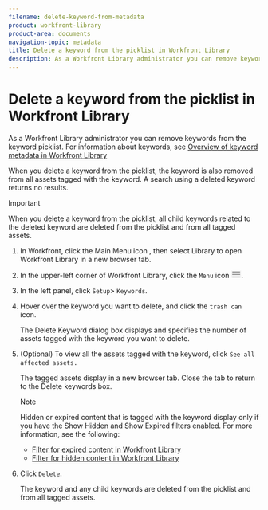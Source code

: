 ```yaml
---
filename: delete-keyword-from-metadata
product: workfront-library
product-area: documents
navigation-topic: metadata
title: Delete a keyword from the picklist in Workfront Library
description: As a Workfront Library administrator you can remove keywords from the keyword picklist. For information about keywords, see Overview of keyword metadata in Workfront Library
---
```


# Delete a keyword from the picklist in Workfront Library

As a Workfront Library administrator you can remove keywords from the keyword picklist. For information about keywords, see [Overview of keyword metadata in Workfront Library](../../../workfront-library/administration-and-setup/metadata/keyword-metadata-overview.md)

When you delete a keyword from the picklist, the keyword is also removed from all assets tagged with the keyword. A search using a deleted keyword returns no results.

>[!IMPORTANT]
>
>When you delete a keyword from the picklist, all child keywords related to the deleted keyword are deleted from the picklist and from all tagged assets.

1. In Workfront, click the Main Menu icon , then select Library to open Workfront Library in a new browser tab. 
1. In the upper-left corner of Workfront Library, click the `Menu` icon ![](assets/library-menu-icon.png).
1. In the left panel, click `Setup`> `Keywords`.
1. Hover over the keyword you want to delete, and click the `trash can` icon.

   The Delete Keyword dialog box displays and specifies the number of assets tagged with the keyword you want to delete.

1. (Optional) To view all the assets tagged with the keyword, click `See all affected assets.`

   The tagged assets display in a new browser tab. Close the tab to return to the Delete keywords box.

   >[!NOTE]
   >
   >Hidden or expired content that is tagged with the keyword display only if you have the Show Hidden and Show Expired filters enabled. For more information, see the following:
   >
   >  
   >  
   >  * [Filter for expired content in Workfront Library](../../../workfront-library/content-management/filters/filter-for-expired-content.md) 
   >  * [Filter for hidden content in Workfront Library](../../../workfront-library/content-management/filters/filter-hidden-content.md) 
   >  
   >

1. Click `Delete`.

   The keyword and any child keywords are deleted from the picklist and from all tagged assets.

